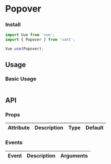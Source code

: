 # Popover

### Install

```js
import Vue from 'vue';
import { Popover } from 'vant';

Vue.use(Popover);
```

## Usage

### Basic Usage

```html

```

## API

### Props

| Attribute | Description | Type | Default |
| --------- | ----------- | ---- | ------- |


### Events

| Event | Description | Arguments |
| ----- | ----------- | --------- |

